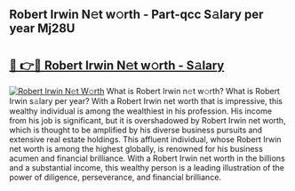 ## Robert Irwin N𝚎t w𝚘rth - Part-qcc S𝚊lary per year Mj28U

# <h2><a href="http://gc3fz0o.nevu.top/?p=Robert+Irwin">🔗 👉🔴 Robert Irwin N𝚎t w𝚘rth - S𝚊lary</a></h2>

[![Robert Irwin N𝚎t W𝚘rth](https://i.imgur.com/Oavwk0R.jpeg)](http://gc3fz0o.nevu.top/?p=Robert+Irwin)
What is Robert Irwin n𝚎t w𝚘rth? What is Robert Irwin s𝚊lary per year?
With a Robert Irwin net worth that is impressive, this wealthy individual is among the wealthiest in his profession. His income from his job is significant, but it is overshadowed by Robert Irwin net worth, which is thought to be amplified by his diverse business pursuits and extensive real estate holdings. This affluent individual, whose Robert Irwin net worth is among the highest globally, is renowned for his business acumen and financial brilliance. With a Robert Irwin net worth in the billions and a substantial income, this wealthy person is a leading illustration of the power of diligence, perseverance, and financial brilliance.

